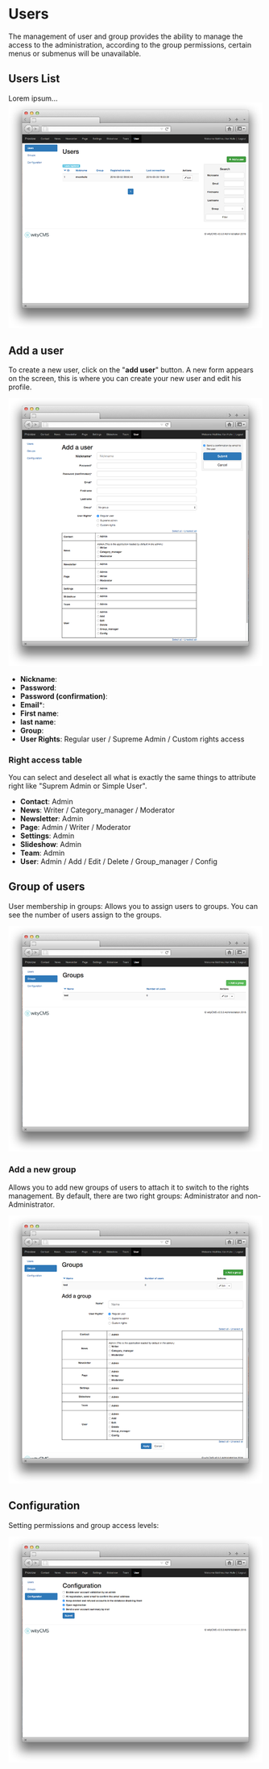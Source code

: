 # Users

The management of user and group provides the ability to manage the access to the administration, according to the group permissions, certain menus or submenus will be unavailable.

## Users List

Lorem ipsum...
![](user-01.png)

## Add a user

To create a new user, click on the "**add user**" button. A new form appears on the screen, this is where you can create your new user and edit his profile.

![](user-02.png)

*  **Nickname**: 
*  **Password**: 
*  **Password (confirmation)**:
*  **Email***:
*  **First name**:
*  **last name**:
*  **Group**:
*  **User Rights**: Regular user / Supreme Admin / Custom rights access

### Right access table

You can select and deselect all what is exactly the same things to attribute right like "Suprem Admin or Simple User".

* **Contact**: Admin 
* **News**: Writer / Category_manager / Moderator
* **Newsletter**: Admin
* **Page**: Admin / Writer / Moderator
* **Settings**: Admin
* **Slideshow**: Admin
* **Team**: Admin
* **User**: Admin / Add / Edit / Delete / Group_manager / Config

## Group of users

User membership in groups: Allows you to assign users to groups.
You can see the number of users assign to the groups.

![](user-03.png)

### Add a new group

Allows you to add new groups of users to attach it to switch to the rights management. By default, there are two right groups: Administrator and non-Administrator.

![](user-04.png)

## Configuration

Setting permissions and group access levels:

![](user-05.png)




